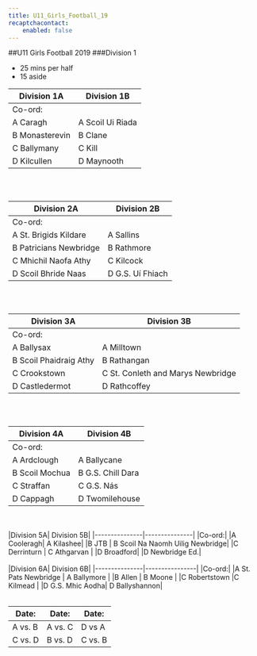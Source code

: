 ```yaml
---
title: U11_Girls_Football_19
recaptchacontact:
    enabled: false
---
```


##U11 Girls Football 2019
###Division 1
* 25 mins per half 
* 15 aside

| Division 1A  | Division 1B |
|--------------|-------------|
|Co-ord: |
|A Caragh |A Scoil Ui Riada |
|B Monasterevin| B Clane |
|C Ballymany | C Kill |
|D Kilcullen | D Maynooth |

<br>
<br>

|Division 2A | Division 2B |
|---------------|----------------|
|Co-ord: |
|A St. Brigids Kildare | A Sallins |
|B Patricians Newbridge | B Rathmore |
|C Mhichil Naofa Athy |C Kilcock |
|D Scoil Bhride Naas |D G.S. Uí Fhiach |

<br>
<br>

|Division 3A| Division 3B|
|---------------|---------------|
|Co-ord: |
|A Ballysax |A Milltown ||
|B Scoil Phaidraig Athy |B Rathangan ||
|C Crookstown|C St. Conleth and Marys Newbridge |
|D Castledermot |D Rathcoffey |

<br>
<br>

|Division 4A| Division 4B|
|---------------|---------------|
|Co-ord:|
|A Ardclough |A Ballycane|
|B Scoil Mochua | B G.S. Chill Dara |
|C Straffan |C G.S. Nás |
|D Cappagh |D Twomilehouse |

<br>
<br>
|Division 5A| Division 5B|
|---------------|---------------|
|Co-ord:|
|A Cooleragh| A Kilashee|
|B JTB | B Scoil Na Naomh Uilig Newbridge|
|C Derrinturn | C Athgarvan |
|D Broadford| |D Newbridge Ed.|

<br>
<br>
|Division 6A| Division 6B|
|---------------|----------------|
|Co-ord:|
|A St. Pats Newbridge | A Ballymore |
|B Allen | B Moone |
|C Robertstown |C Kilmead |
|D G.S. Mhic Aodha| D Ballyshannon|

<br>
<br>

|Date: |Date: | Date: |
|--------|--------|--------|
|A vs. B | A vs. C| D vs A |
|C vs. D | B vs. D | C vs. B |